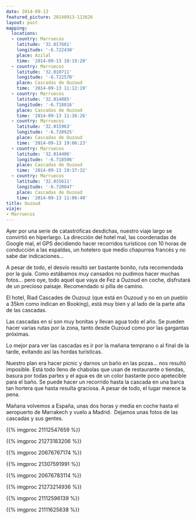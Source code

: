```yaml
---
date: 2014-09-13
featured_picture: 20140913-113626
layout: post
mapping:
  locations:
  - country: Marruecos
    latitude: '32.017681'
    longitude: '-6.722430'
    place: Azilal
    time: '2014-09-13 10:19:20'
  - country: Marruecos
    latitude: '32.010711'
    longitude: '-6.722570'
    place: Cascadas de Ouzoud
    time: '2014-09-13 11:12:19'
  - country: Marruecos
    latitude: '32.014085'
    longitude: '-6.718816'
    place: Cascadas de Ouzoud
    time: '2014-09-13 11:36:26'
  - country: Marruecos
    latitude: '32.015963'
    longitude: '-6.720925'
    place: Cascadas de Ouzoud
    time: '2014-09-13 19:06:23'
  - country: Marruecos
    latitude: '32.014406'
    longitude: '-6.718506'
    place: Cascadas de Ouzoud
    time: '2014-09-13 19:37:32'
  - country: Marruecos
    latitude: '32.015611'
    longitude: '-6.720047'
    place: Cascadas de Ouzoud
    time: '2014-09-13 11:06:40'
title: Ouzoud
viaje:
- Marruecos
---
```


Ayer por una serie de catastróficas desdichas, nuestro viaje largo se convirtió en hiperlargo. La dirección del hotel mal, las coordenadas de Google mal, el GPS decidiendo hacer recorridos turísticos con 10 horas de conducción a las espaldas, un hotelero que medio chapurrea francés y no sabe dar indicaciones...

A pesar de todo, el desvío resultó ser bastante bonito, ruta recomendada por la guía. Como estábamos muy cansados no pudimos hacer muchas fotos... pero oye, todo aquel que vaya de Fez a Ouzoud en coche, disfrutará de un precioso paisaje. Recomendado si pilla de camino.

El hotel, Riad Cascades de Ouzouz (que está en Ouzoud y no en un pueblo a 35km como indican en Booking), está muy bien y al lado de la parte alta de las cascadas.

Las cascadas en sí son muy bonitas y llevan agua todo el año. Se pueden hacer varias rutas por la zona, tanto desde Ouzoud como por las gargantas próximas.

Lo mejor para ver las cascadas es ir por la mañana temprano o al final de la tarde, evitando así las hordas turísticas. 

Nuestro plan era hacer picnic y darnos un baño en las pozas... nos resultó imposible. Está todo lleno de chabolas que usan de restaurante o tiendas, basura por todas partes y el agua es de un color bastante poco apetecible para el baño. Se puede hacer un recorrido hasta la cascada en una barca tan hortera que hasta resulta graciosa. A pesar de todo, el lugar merece la pena.

Mañana volvemos a España, unas dos horas y media en coche hasta el aeropuerto de Marrakech y vuelo a Madrid.  Dejamos unas fotos de las cascadas y sus gentes.

{{% imgproc 21112547659 %}}

{{% imgproc 21273183206 %}}

{{% imgproc 20676767174 %}}

{{% imgproc 21307591991 %}}

{{% imgproc 20676783114 %}}

{{% imgproc 21273214936 %}}

{{% imgproc 21112596139 %}}

{{% imgproc 21111625638 %}}